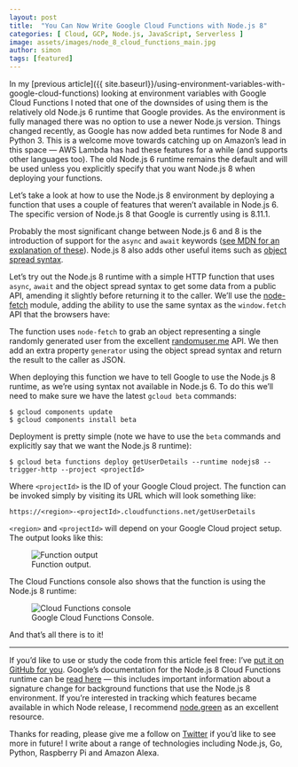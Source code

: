 ```yaml
---
layout: post
title:  "You Can Now Write Google Cloud Functions with Node.js 8"
categories: [ Cloud, GCP, Node.js, JavaScript, Serverless ]
image: assets/images/node_8_cloud_functions_main.jpg
author: simon
tags: [featured]
---
```

In my [previous article]({{ site.baseurl}}/using-environment-variables-with-google-cloud-functions) looking at environment variables with Google Cloud Functions I noted that one of the downsides of using them is the relatively old Node.js 6 runtime that Google provides. As the environment is fully managed there was no option to use a newer Node.js version. Things changed recently, as Google has now added beta runtimes for Node 8 and Python 3. This is a welcome move towards catching up on Amazon’s lead in this space — AWS Lambda has had these features for a while (and supports other languages too). The old Node.js 6 runtime remains the default and will be used unless you explicitly specify that you want Node.js 8 when deploying your functions.

Let’s take a look at how to use the Node.js 8 environment by deploying a function that uses a couple of features that weren’t available in Node.js 6. The specific version of Node.js 8 that Google is currently using is 8.11.1.

Probably the most significant change between Node.js 6 and 8 is the introduction of support for the `async` and `await` keywords ([see MDN for an explanation of these](https://developer.mozilla.org/en-US/docs/Web/JavaScript/Reference/Statements/async_function)). Node.js 8 also adds other useful items such as [object spread syntax](https://developer.mozilla.org/en-US/docs/Web/JavaScript/Reference/Operators/Spread_syntax).

Let’s try out the Node.js 8 runtime with a simple HTTP function that uses `async`, `await` and the object spread syntax to get some data from a public API, amending it slightly before returning it to the caller. We’ll use the [node-fetch](https://www.npmjs.com/package/node-fetch) module, adding the ability to use the same syntax as the `window.fetch` API that the browsers have:

<script src="https://gist.github.com/simonprickett/9f0beb1cde30753b35fa3237b82831d5.js"></script>

The function uses `node-fetch` to grab an object representing a single randomly generated user from the excellent [randomuser.me](https://randomuser.me/) API. We then add an extra property `generator` using the object spread syntax and return the result to the caller as JSON.

When deploying this function we have to tell Google to use the Node.js 8 runtime, as we’re using syntax not available in Node.js 6. To do this we’ll need to make sure we have the latest `gcloud beta` commands:

```
$ gcloud components update
$ gcloud components install beta
```

Deployment is pretty simple (note we have to use the `beta` commands and explicitly say that we want the Node.js 8 runtime):

```
$ gcloud beta functions deploy getUserDetails --runtime nodejs8 --trigger-http --project <projectId>
```

Where `<projectId>` is the ID of your Google Cloud project. The function can be invoked simply by visiting its URL which will look something like:

```
https://<region>-<projectId>.cloudfunctions.net/getUserDetails
```

`<region>` and `<projectId>` will depend on your Google Cloud project setup. The output looks like this:

<figure class="figure">
  <img src="{{ site.baseurl }}/assets/images/node_8_cloud_functions_output.png" class="figure-img img-fluid" alt="Function output">
  <figcaption class="figure-caption text-center">Function output.</figcaption>
</figure>

The Cloud Functions console also shows that the function is using the Node.js 8 runtime:

<figure class="figure">
  <img src="{{ site.baseurl }}/assets/images/node_8_cloud_functions_console.png" class="figure-img img-fluid" alt="Cloud Functions console">
  <figcaption class="figure-caption text-center">Google Cloud Functions Console.</figcaption>
</figure>

And that’s all there is to it!

---

If you’d like to use or study the code from this article feel free: I’ve [put it on GitHub for you](https://github.com/simonprickett/google-cloud-functions-node-8). Google’s documentation for the Node.js 8 Cloud Functions runtime can be [read here](https://cloud.google.com/functions/docs/concepts/nodejs-8-runtime) — this includes important information about a signature change for background functions that use the Node.js 8 environment. If you’re interested in tracking which features became available in which Node release, I recommend [node.green](https://node.green/) as an excellent resource.

Thanks for reading, please give me a follow on [Twitter](https://twitter.com/simon_prickett) if you’d like to see more in future! I write about a range of technologies including Node.js, Go, Python, Raspberry Pi and Amazon Alexa.